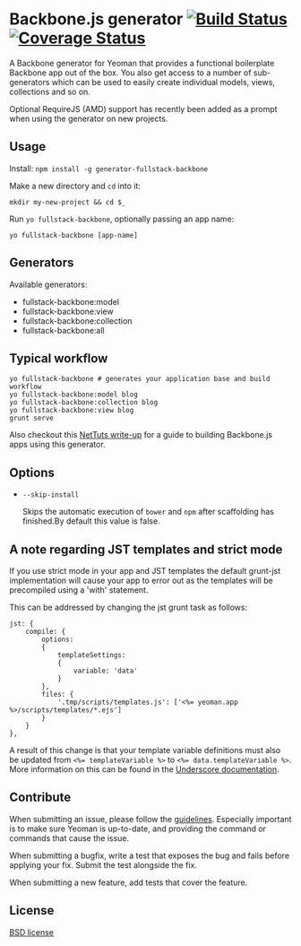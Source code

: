 # Backbone.js generator [![Build Status](https://secure.travis-ci.org/yeoman/generator-backbone.svg?branch=master)](http://travis-ci.org/yeoman/generator-backbone) [![Coverage Status](https://coveralls.io/repos/yeoman/generator-backbone/badge.png?branch=master)](https://coveralls.io/r/yeoman/generator-backbone?branch=master)

A Backbone generator for Yeoman that provides a functional boilerplate Backbone app out of the box. You also get access to a number of sub-generators which can be used to easily create individual models, views, collections and so on.

Optional RequireJS (AMD) support has recently been added as a prompt when using the generator on new projects.


## Usage

Install: `npm install -g generator-fullstack-backbone`

Make a new directory and `cd` into it:
```
mkdir my-new-project && cd $_
```

Run `yo fullstack-backbone`, optionally passing an app name:
```
yo fullstack-backbone [app-name]
```

## Generators

Available generators:

- fullstack-backbone:model
- fullstack-backbone:view
- fullstack-backbone:collection
- fullstack-backbone:all

## Typical workflow

```
yo fullstack-backbone # generates your application base and build workflow
yo fullstack-backbone:model blog
yo fullstack-backbone:collection blog
yo fullstack-backbone:view blog
grunt serve
```

Also checkout this [NetTuts write-up](http://net.tutsplus.com/tutorials/javascript-ajax/building-apps-with-the-yeoman-workflow/) for a guide to building Backbone.js apps using this generator.


## Options

* `--skip-install`

  Skips the automatic execution of `bower` and `npm` after
  scaffolding has finished.By default this value is false.


## A note regarding JST templates and strict mode

If you use strict mode in your app and JST templates the default grunt-jst implementation will cause your app to error out as the templates will be precompiled using a 'with' statement.

This can be addressed by changing the jst grunt task as follows:

```
jst: {
    compile: {
        options:
        {
            templateSettings:
            {
                variable: 'data'
            }
        },
        files: {
            '.tmp/scripts/templates.js': ['<%= yeoman.app %>/scripts/templates/*.ejs']
        }
    }
},
```
A result of this change is that your template variable definitions must also be updated from `<%= templateVariable %>` to `<%= data.templateVariable %>`. More information on this can be found in the [Underscore documentation](http://underscorejs.org/#template).

## Contribute

When submitting an issue, please follow the [guidelines](https://github.com/yeoman/yeoman/blob/master/contributing.md#issue-submission). Especially important is to make sure Yeoman is up-to-date, and providing the command or commands that cause the issue.

When submitting a bugfix, write a test that exposes the bug and fails before applying your fix. Submit the test alongside the fix.

When submitting a new feature, add tests that cover the feature.


## License

[BSD license](http://opensource.org/licenses/bsd-license.php)
